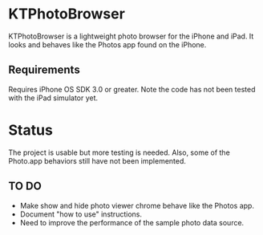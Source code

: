 KTPhotoBrowser
==============

KTPhotoBrowser is a lightweight photo browser for the iPhone and iPad. It looks and behaves like the Photos app found on the iPhone.

Requirements
------------

Requires iPhone OS SDK 3.0 or greater. Note the code has not been tested with the iPad simulator yet.

Status
======

The project is usable but more testing is needed.  Also, some of the Photo.app behaviors still have not been implemented.

TO DO
-----

* Make show and hide photo viewer chrome behave like the Photos app.
* Document "how to use" instructions.
* Need to improve the performance of the sample photo data source.
